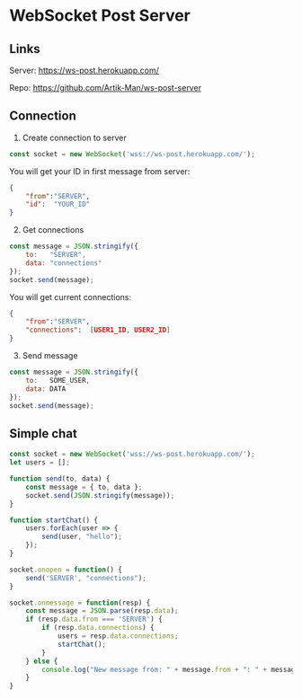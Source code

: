 # WebSocket Post Server

## Links
Server:
https://ws-post.herokuapp.com/

Repo:
https://github.com/Artik-Man/ws-post-server

## Connection
1. Create connection to server
```javascript
const socket = new WebSocket('wss://ws-post.herokuapp.com/');
```
You will get your ID in first message from server:
```json
{
    "from":"SERVER",
    "id":  "YOUR_ID"
}
```
2. Get connections
```javascript
const message = JSON.stringify({
    to:   "SERVER",
    data: "connections"
});
socket.send(message);
```
You will get current connections:
```json
{
    "from":"SERVER",
    "connections":  [USER1_ID, USER2_ID]
}
```

3. Send message
```javascript
const message = JSON.stringify({
    to:   SOME_USER,
    data: DATA
});
socket.send(message);
```

## Simple chat
```javascript
const socket = new WebSocket('wss://ws-post.herokuapp.com/');
let users = [];

function send(to, data) {
    const message = { to, data };
    socket.send(JSON.stringify(message));
}

function startChat() {
    users.forEach(user => {
        send(user, "hello");
    });
}

socket.onopen = function() {
    send('SERVER', "connections");
}

socket.onmessage = function(resp) {
    const message = JSON.parse(resp.data);
    if (resp.data.from === 'SERVER') {
        if (resp.data.connections) {
            users = resp.data.connections;
            startChat();
        }
    } else {
        console.log("New message from: " + message.from + ": " + message.data);
    }
}
```
